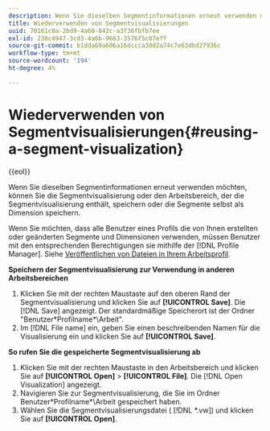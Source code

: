 ```yaml
---
description: Wenn Sie dieselben Segmentinformationen erneut verwenden möchten, können Sie die Segmentvisualisierung oder den Arbeitsbereich, der die Segmentvisualisierung enthält, speichern oder die Segmente selbst als Dimension speichern.
title: Wiederverwenden von Segmentvisualisierungen
uuid: 70161c0a-2bd9-4a60-842c-a3f36fbfb7ee
exl-id: 238c4947-3cd3-4a6b-9663-3576f5c07eff
source-git-commit: b1dda69a606a16dccca30d2a74c7e63dbd27936c
workflow-type: tm+mt
source-wordcount: '194'
ht-degree: 4%

---
```


# Wiederverwenden von Segmentvisualisierungen{#reusing-a-segment-visualization}

{{eol}}

Wenn Sie dieselben Segmentinformationen erneut verwenden möchten, können Sie die Segmentvisualisierung oder den Arbeitsbereich, der die Segmentvisualisierung enthält, speichern oder die Segmente selbst als Dimension speichern.

Wenn Sie möchten, dass alle Benutzer eines Profils die von Ihnen erstellten oder geänderten Segmente und Dimensionen verwenden, müssen Benutzer mit den entsprechenden Berechtigungen sie mithilfe der [!DNL Profile Manager]. Siehe [Veröffentlichen von Dateien in Ihrem Arbeitsprofil](../../../../home/c-get-started/c-admin-intrf/c-prof-mgr/t-pub-files-wkg-prof.md#task-a0106e010c834d16bd60eef4721b6af9).

**Speichern der Segmentvisualisierung zur Verwendung in anderen Arbeitsbereichen**

1. Klicken Sie mit der rechten Maustaste auf den oberen Rand der Segmentvisualisierung und klicken Sie auf **[!UICONTROL Save]**. Die [!DNL Save] angezeigt. Der standardmäßige Speicherort ist der Ordner &quot;Benutzer\*Profilname*\Arbeit&quot;.
1. Im [!DNL File name] ein, geben Sie einen beschreibenden Namen für die Visualisierung ein und klicken Sie auf **[!UICONTROL Save]**.

**So rufen Sie die gespeicherte Segmentvisualisierung ab**

1. Klicken Sie mit der rechten Maustaste in den Arbeitsbereich und klicken Sie auf **[!UICONTROL Open]** > **[!UICONTROL File]**. Die [!DNL Open Visualization] angezeigt.
1. Navigieren Sie zur Segmentvisualisierung, die Sie im Ordner Benutzer\*Profilname*\Arbeit gespeichert haben.
1. Wählen Sie die Segmentvisualisierungsdatei ( [!DNL *.vw]) und klicken Sie auf **[!UICONTROL Open]**.
